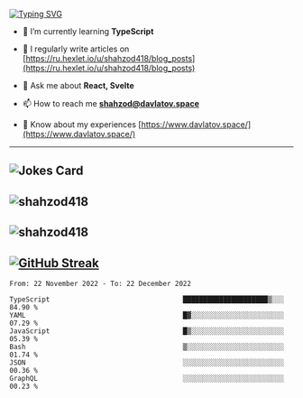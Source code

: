 [![Typing SVG](https://readme-typing-svg.herokuapp.com?font=Turret+Road&height=30&lines=HI!+I%60m+Frontend+Developer)](https://git.io/typing-svg)

- 🌱 I’m currently learning **TypeScript**

- 📝 I regularly write articles on [https://ru.hexlet.io/u/shahzod418/blog_posts](https://ru.hexlet.io/u/shahzod418/blog_posts)

- 💬 Ask me about **React, Svelte**

- 📫 How to reach me **shahzod@davlatov.space**

- 📄 Know about my experiences [https://www.davlatov.space/](https://www.davlatov.space/)

---
![Jokes Card](https://readme-jokes.vercel.app/api?theme=radical)
---
![shahzod418](https://github-readme-stats.vercel.app/api/top-langs?username=shahzod418&show_icons=true&theme=radical&locale=en&layout=compact)
---
![shahzod418](https://github-readme-stats.vercel.app/api?username=shahzod418&show_icons=true&theme=radical&locale=en&count_private=true)
---
[![GitHub Streak](http://github-readme-streak-stats.herokuapp.com?user=shahzod418&theme=radical&date_format=M%20j%5B%2C%20Y%5D)](https://git.io/streak-stats)
---
<!--START_SECTION:waka-->

```text
From: 22 November 2022 - To: 22 December 2022

TypeScript                                 █████████████████████▒░░░   84.90 %
YAML                                       █▓░░░░░░░░░░░░░░░░░░░░░░░   07.29 %
JavaScript                                 █▒░░░░░░░░░░░░░░░░░░░░░░░   05.39 %
Bash                                       ▒░░░░░░░░░░░░░░░░░░░░░░░░   01.74 %
JSON                                       ░░░░░░░░░░░░░░░░░░░░░░░░░   00.36 %
GraphQL                                    ░░░░░░░░░░░░░░░░░░░░░░░░░   00.23 %
```

<!--END_SECTION:waka-->
